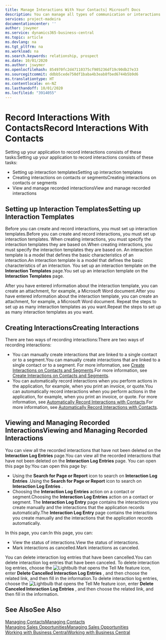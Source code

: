 ```yaml
---
title: Manage Interactions With Your Contacts| Microsoft Docs
description: You can manage all types of communication or interactions between your company and your contacts, for example, letters, phone calls, meetings, and so on.
services: project-madeira
documentationcenter: ''
author: jswymer
ms.service: dynamics365-business-central
ms.topic: article
ms.devlang: na
ms.tgt_pltfrm: na
ms.workload: na
ms.search.keywords: relationship, prospect
ms.date: 10/01/2020
ms.author: jswymer
ms.openlocfilehash: 854970fc2d47110375cf905236df19c90db27e33
ms.sourcegitcommit: ddbb5cede750df1baba4b3eab8fbed6744b5b9d6
ms.translationtype: HT
ms.contentlocale: en-NZ
ms.lasthandoff: 10/01/2020
ms.locfileid: "3914055"
---
```

# <a name="record-interactions-with-contacts"></a><span data-ttu-id="a423d-103">Record Interactions With Contacts</span><span class="sxs-lookup"><span data-stu-id="a423d-103">Record Interactions With Contacts</span></span>
<span data-ttu-id="a423d-104">Setting up your application to record interactions consists of these tasks:</span><span class="sxs-lookup"><span data-stu-id="a423d-104">Setting up your application to record interactions consists of these tasks:</span></span>

* <span data-ttu-id="a423d-105">Setting up interaction templates</span><span class="sxs-lookup"><span data-stu-id="a423d-105">Setting up interaction templates</span></span>  
* <span data-ttu-id="a423d-106">Creating interactions on contacts or segments</span><span class="sxs-lookup"><span data-stu-id="a423d-106">Creating interactions on contacts or segments</span></span>  
* <span data-ttu-id="a423d-107">View and manage recorded interactions</span><span class="sxs-lookup"><span data-stu-id="a423d-107">View and manage recorded interactions</span></span>  

##  <a name="setting-up-interaction-templates"></a><span data-ttu-id="a423d-108">Setting up Interaction Templates</span><span class="sxs-lookup"><span data-stu-id="a423d-108">Setting up Interaction Templates</span></span>
<span data-ttu-id="a423d-109">Before you can create and record interactions, you must set up interaction templates.</span><span class="sxs-lookup"><span data-stu-id="a423d-109">Before you can create and record interactions, you must set up interaction templates.</span></span> <span data-ttu-id="a423d-110">When creating interactions, you must specify the interaction templates they are based on.</span><span class="sxs-lookup"><span data-stu-id="a423d-110">When creating interactions, you must specify the interaction templates they are based on.</span></span> <span data-ttu-id="a423d-111">An interaction template is a model that defines the basic characteristics of an interaction.</span><span class="sxs-lookup"><span data-stu-id="a423d-111">An interaction template is a model that defines the basic characteristics of an interaction.</span></span>
<span data-ttu-id="a423d-112">You set up an interaction template on the **Interaction Templates** page.</span><span class="sxs-lookup"><span data-stu-id="a423d-112">You set up an interaction template on the **Interaction Templates** page.</span></span>

<span data-ttu-id="a423d-113">After you have entered information about the interaction template, you can create an attachment, for example, a Microsoft Word document.</span><span class="sxs-lookup"><span data-stu-id="a423d-113">After you have entered information about the interaction template, you can create an attachment, for example, a Microsoft Word document.</span></span> <span data-ttu-id="a423d-114">Repeat the steps to set up as many interaction templates as you want.</span><span class="sxs-lookup"><span data-stu-id="a423d-114">Repeat the steps to set up as many interaction templates as you want.</span></span>  

## <a name="creating-interactions"></a><span data-ttu-id="a423d-115">Creating Interactions</span><span class="sxs-lookup"><span data-stu-id="a423d-115">Creating Interactions</span></span>
<span data-ttu-id="a423d-116">There are two ways of recording interactions:</span><span class="sxs-lookup"><span data-stu-id="a423d-116">There are two ways of recording interactions:</span></span>

* <span data-ttu-id="a423d-117">You can manually create interactions that are linked to a single contact or to a segment.</span><span class="sxs-lookup"><span data-stu-id="a423d-117">You can manually create interactions that are linked to a single contact or to a segment.</span></span> <span data-ttu-id="a423d-118">For more information, see [Create Interactions on Contacts and Segments](marketing-how-create-interactions.md).</span><span class="sxs-lookup"><span data-stu-id="a423d-118">For more information, see [Create Interactions on Contacts and Segments](marketing-how-create-interactions.md).</span></span>  
* <span data-ttu-id="a423d-119">You can automatically record interactions when you perform actions in the application, for example, when you print an invoice, or quote.</span><span class="sxs-lookup"><span data-stu-id="a423d-119">You can automatically record interactions when you perform actions in the application, for example, when you print an invoice, or quote.</span></span> <span data-ttu-id="a423d-120">For more information, see [Automatically Record Interactions with Contacts](marketing-auto-record-interactions.md).</span><span class="sxs-lookup"><span data-stu-id="a423d-120">For more information, see [Automatically Record Interactions with Contacts](marketing-auto-record-interactions.md).</span></span>

## <a name="viewing-and-managing-recorded-interactions"></a><span data-ttu-id="a423d-121">Viewing and Managing Recorded Interactions</span><span class="sxs-lookup"><span data-stu-id="a423d-121">Viewing and Managing Recorded Interactions</span></span>
<span data-ttu-id="a423d-122">You can view all the recorded interactions that have not been deleted on the **Interaction Log Entries** page.</span><span class="sxs-lookup"><span data-stu-id="a423d-122">You can view all the recorded interactions that have not been deleted on the **Interaction Log Entries** page.</span></span> <span data-ttu-id="a423d-123">You can open this page by:</span><span class="sxs-lookup"><span data-stu-id="a423d-123">You can open this page by:</span></span>

* <span data-ttu-id="a423d-124">Using the **Search for Page or Report** icon to search on **Interaction Log Entries** .</span><span class="sxs-lookup"><span data-stu-id="a423d-124">Using the **Search for Page or Report** icon to search on **Interaction Log Entries** .</span></span>
* <span data-ttu-id="a423d-125">Choosing the **Interaction Log Entries** action on a contact or segment.</span><span class="sxs-lookup"><span data-stu-id="a423d-125">Choosing the **Interaction Log Entries** action on a contact or segment.</span></span>
  <span data-ttu-id="a423d-126">The **Interaction Log Entry** page contains the interactions you create manually and the interactions that the application records automatically.</span><span class="sxs-lookup"><span data-stu-id="a423d-126">The **Interaction Log Entry** page contains the interactions you create manually and the interactions that the application records automatically.</span></span>

<span data-ttu-id="a423d-127">In this page, you can:</span><span class="sxs-lookup"><span data-stu-id="a423d-127">In this page, you can:</span></span>

* <span data-ttu-id="a423d-128">View the status of interactions.</span><span class="sxs-lookup"><span data-stu-id="a423d-128">View the status of interactions.</span></span>
* <span data-ttu-id="a423d-129">Mark interactions as cancelled.</span><span class="sxs-lookup"><span data-stu-id="a423d-129">Mark interactions as canceled.</span></span>

<span data-ttu-id="a423d-130">You can delete interaction log entries that have been cancelled.</span><span class="sxs-lookup"><span data-stu-id="a423d-130">You can delete interaction log entries that have been canceled.</span></span> <span data-ttu-id="a423d-131">To delete interaction log entries, choose the ![Lightbulb that opens the Tell Me feature](media/ui-search/search_small.png "Tell me what you want to do") icon, enter **Delete Cancelled Interaction Log Entries** , and then choose the related link, and then fill in the information.</span><span class="sxs-lookup"><span data-stu-id="a423d-131">To delete interaction log entries, choose the ![Lightbulb that opens the Tell Me feature](media/ui-search/search_small.png "Tell me what you want to do") icon, enter **Delete Canceled Interaction Log Entries** , and then choose the related link, and then fill in the information.</span></span>

## <a name="see-also"></a><span data-ttu-id="a423d-132">See Also</span><span class="sxs-lookup"><span data-stu-id="a423d-132">See Also</span></span>
[<span data-ttu-id="a423d-133">Managing Contacts</span><span class="sxs-lookup"><span data-stu-id="a423d-133">Managing Contacts</span></span>](marketing-contacts.md)  
[<span data-ttu-id="a423d-134">Managing Sales Opportunities</span><span class="sxs-lookup"><span data-stu-id="a423d-134">Managing Sales Opportunities</span></span>](marketing-manage-sales-opportunities.md)  
[<span data-ttu-id="a423d-135">Working with Business Central</span><span class="sxs-lookup"><span data-stu-id="a423d-135">Working with Business Central</span></span>](ui-work-product.md)  
